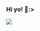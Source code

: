 ### Hi yo! 👋:>
<img src="https://github-readme-stats-git-masterrstaa-rickstaa.vercel.app/api?username=ehddus20201&include_all_commits=true&count_private=true&show_icons=true&theme=flag-india"/>

